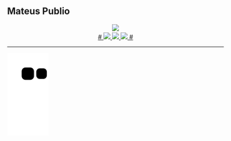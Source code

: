 ## Mateus Publio
<div align="center">
  <a href="https://github.com/maatpublio"> 
  <img height="160em" src="https://github-readme-stats.vercel.app/api/top-langs/?username=MaaTPublio&layout=compact&langs_count=7&theme=codeSTACKr">
  <br>
  # 
  <img src="https://cdn.jsdelivr.net/gh/devicons/devicon/icons/html5/html5-original-wordmark.svg" width="40"/>
  <img src="https://cdn.jsdelivr.net/gh/devicons/devicon/icons/css3/css3-original-wordmark.svg" width="40"/>
  <img src="https://cdn.jsdelivr.net/gh/devicons/devicon/icons/javascript/javascript-original.svg" width="35" />
  # 
  </div>
<hr>

  ![Snake animation](https://github.com/maatpublio/maatpublio/blob/output/github-contribution-grid-snake.svg)
